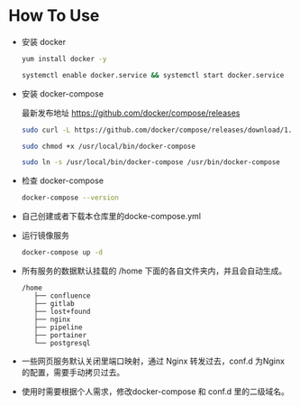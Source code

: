 How To Use
===

- 安装 docker
  ```bash
  yum install docker -y
  
  systemctl enable docker.service && systemctl start docker.service
  ```

- 安装 docker-compose

  最新发布地址 https://github.com/docker/compose/releases

  ```bash
  sudo curl -L https://github.com/docker/compose/releases/download/1.25.4/docker-compose-`uname -s`-`uname -m` -o /usr/local/bin/docker-compose

  sudo chmod +x /usr/local/bin/docker-compose

  sudo ln -s /usr/local/bin/docker-compose /usr/bin/docker-compose
  ```

- 检查 docker-compose

  ```bash
  docker-compose --version
  ```

- 自己创建或者下载本仓库里的docke-compose.yml

- 运行镜像服务
  ```bash
  docker-compose up -d
  ```
  
 - 所有服务的数据默认挂载的 /home 下面的各自文件夹内，并且会自动生成。
   ```
   /home
      ├── confluence
      ├── gitlab
      ├── lost+found
      ├── nginx
      ├── pipeline
      ├── portainer
      └── postgresql
   ```
 
 - 一些网页服务默认关闭里端口映射，通过 Nginx 转发过去，conf.d 为Nginx的配置，需要手动拷贝过去。
 
 - 使用时需要根据个人需求，修改docker-compose 和 conf.d 里的二级域名。
